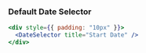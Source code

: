 ### Default Date Selector

```jsx
<div style={{ padding: "10px" }}>
  <DateSelector title="Start Date" />
</div>
```
